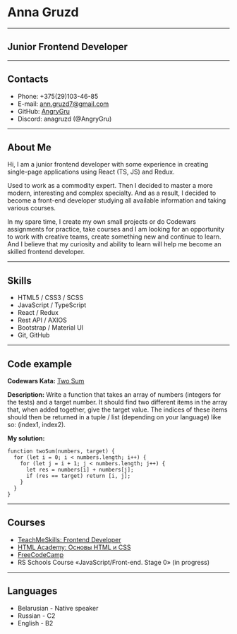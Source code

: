 # Anna Gruzd

---

## Junior Frontend Developer

---

## Contacts

- Phone: +375(29)103-46-85
- E-mail: ann.gruzd7@gmail.com
- GitHub: [AngryGru](https://github.com/AngryGru)
- Discord: anagruzd (@AngryGru)

---

## About Me

Hi, I am a junior frontend developer with some experience in creating single-page applications using React (TS, JS) and Redux.

Used to work as a commodity expert. Then I decided to master a more modern, interesting and complex specialty. And as a result, I decided to become a front-end developer studying all available information and taking various courses.

In my spare time, I create my own small projects or do Codewars assignments for practice, take courses and
I am looking for an opportunity to work with creative teams, create something new and continue to learn. And I believe that my curiosity and ability to learn will help me become an skilled frontend developer.

---

## Skills

- HTML5 / CSS3 / SCSS
- JavaScript / TypeScript
- React / Redux
- Rest API / AXIOS
- Bootstrap / Material UI
- Git, GitHub

---

## Code example

**Codewars Kata:** [Two Sum](https://www.codewars.com/kata/52c31f8e6605bcc646000082)

**Description:** Write a function that takes an array of numbers (integers for the tests) and a target number. It should find two different items in the array that, when added together, give the target value. The indices of these items should then be returned in a tuple / list (depending on your language) like so: (index1, index2).

**My solution:**

```
function twoSum(numbers, target) {
  for (let i = 0; i < numbers.length; i++) {
    for (let j = i + 1; j < numbers.length; j++) {
      let res = numbers[i] + numbers[j];
      if (res == target) return [i, j];
    }
  }
}
```

---

## Courses

- [TeachMeSkills: Frontend Developer](https://teachmeskills.by/kursy/frontend-html-css-javascript-online?utm_source=google&utm_medium=cpc&utm_campaign=s_general_by&utm_content=adap&utm_term=%D0%BA%D1%83%D1%80%D1%81%D1%8B%20%D1%84%D1%80%D0%BE%D0%BD%D1%82%D0%B5%D0%BD%D0%B4%20%D1%80%D0%B0%D0%B7%D1%80%D0%B0%D0%B1%D0%BE%D1%82%D1%87%D0%B8%D0%BA%D0%B0&roistat=google20_g_162523008469_700723911086_%D0%BA%D1%83%D1%80%D1%81%D1%8B%20%D1%84%D1%80%D0%BE%D0%BD%D1%82%D0%B5%D0%BD%D0%B4%20%D1%80%D0%B0%D0%B7%D1%80%D0%B0%D0%B1%D0%BE%D1%82%D1%87%D0%B8%D0%BA%D0%B0&roistat_referrer=&roistat_pos=&gad_source=1&gclid=CjwKCAjwhIS0BhBqEiwADAUhc_LjDRRj4ox5bdKzKEGPRRTWICO7HW8r96YTRfq6Vq1N_9Tv8c4ASRoCy_oQAvD_BwE)
- [HTML Academy: Основы HTML и CSS](https://htmlacademy.ru/)
- [FreeCodeCamp](https://www.freecodecamp.org/)
- RS Schools Course «JavaScript/Front-end. Stage 0» (in progress)

---

## Languages

- Belarusian - Native speaker
- Russian - C2
- English - B2
